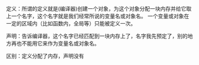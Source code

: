 定义：所谓的定义就是(编译器)创建一个对象，为这个对象分配一块内存并给它取上一个名字，这个名字就是我们经常所说的变量名或对象名。
一个变量或对象在一定的区域内（比如函数内，全局等）只能被定义一次。

声明：告诉编译器，这个名字已经匹配到一块内存上了，名字我先预定了，别的地方再也不能用它来作为变量名或对象名。

区别：定义分配了内存，声明没有